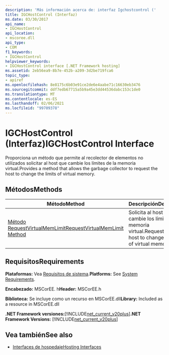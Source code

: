```yaml
---
description: 'Más información acerca de: interfaz Igchostcontrol ('
title: IGCHostControl (Interfaz)
ms.date: 03/30/2017
api_name:
- IGCHostControl
api_location:
- mscoree.dll
api_type:
- COM
f1_keywords:
- IGCHostControl
helpviewer_keywords:
- IGCHostControl interface [.NET Framework hosting]
ms.assetid: 2eb56ea9-8b7e-452b-a209-3d2be719fca6
topic_type:
- apiref
ms.openlocfilehash: 8e8175c6b03e91ce2de6e4aabe71c16630eb3476
ms.sourcegitcommit: ddf7edb67715a5b9a45e3dd44536dabc153c1de0
ms.translationtype: MT
ms.contentlocale: es-ES
ms.lasthandoff: 02/06/2021
ms.locfileid: "99709378"
---
```

# <a name="igchostcontrol-interface"></a><span data-ttu-id="fab2b-103">IGCHostControl (Interfaz)</span><span class="sxs-lookup"><span data-stu-id="fab2b-103">IGCHostControl Interface</span></span>

<span data-ttu-id="fab2b-104">Proporciona un método que permite al recolector de elementos no utilizados solicitar al host que cambie los límites de la memoria virtual.</span><span class="sxs-lookup"><span data-stu-id="fab2b-104">Provides a method that allows the garbage collector to request the host to change the limits of virtual memory.</span></span>  
  
## <a name="methods"></a><span data-ttu-id="fab2b-105">Métodos</span><span class="sxs-lookup"><span data-stu-id="fab2b-105">Methods</span></span>  
  
|<span data-ttu-id="fab2b-106">Método</span><span class="sxs-lookup"><span data-stu-id="fab2b-106">Method</span></span>|<span data-ttu-id="fab2b-107">Descripción</span><span class="sxs-lookup"><span data-stu-id="fab2b-107">Description</span></span>|  
|------------|-----------------|  
|[<span data-ttu-id="fab2b-108">Método RequestVirtualMemLimit</span><span class="sxs-lookup"><span data-stu-id="fab2b-108">RequestVirtualMemLimit Method</span></span>](igchostcontrol-requestvirtualmemlimit-method.md)|<span data-ttu-id="fab2b-109">Solicita al host que cambie los límites de la memoria virtual.</span><span class="sxs-lookup"><span data-stu-id="fab2b-109">Requests the host to change the limits of virtual memory.</span></span>|  
  
## <a name="requirements"></a><span data-ttu-id="fab2b-110">Requisitos</span><span class="sxs-lookup"><span data-stu-id="fab2b-110">Requirements</span></span>  

 <span data-ttu-id="fab2b-111">**Plataformas:** Vea [Requisitos de sistema](../../get-started/system-requirements.md).</span><span class="sxs-lookup"><span data-stu-id="fab2b-111">**Platforms:** See [System Requirements](../../get-started/system-requirements.md).</span></span>  
  
 <span data-ttu-id="fab2b-112">**Encabezado:** MSCorEE. h</span><span class="sxs-lookup"><span data-stu-id="fab2b-112">**Header:** MSCorEE.h</span></span>  
  
 <span data-ttu-id="fab2b-113">**Biblioteca:** Se incluye como un recurso en MSCorEE.dll</span><span class="sxs-lookup"><span data-stu-id="fab2b-113">**Library:** Included as a resource in MSCorEE.dll</span></span>  
  
 <span data-ttu-id="fab2b-114">**.NET Framework versiones:**[!INCLUDE[net_current_v20plus](../../../../includes/net-current-v20plus-md.md)]</span><span class="sxs-lookup"><span data-stu-id="fab2b-114">**.NET Framework Versions:** [!INCLUDE[net_current_v20plus](../../../../includes/net-current-v20plus-md.md)]</span></span>  
  
## <a name="see-also"></a><span data-ttu-id="fab2b-115">Vea también</span><span class="sxs-lookup"><span data-stu-id="fab2b-115">See also</span></span>

- [<span data-ttu-id="fab2b-116">Interfaces de hospedaje</span><span class="sxs-lookup"><span data-stu-id="fab2b-116">Hosting Interfaces</span></span>](hosting-interfaces.md)
